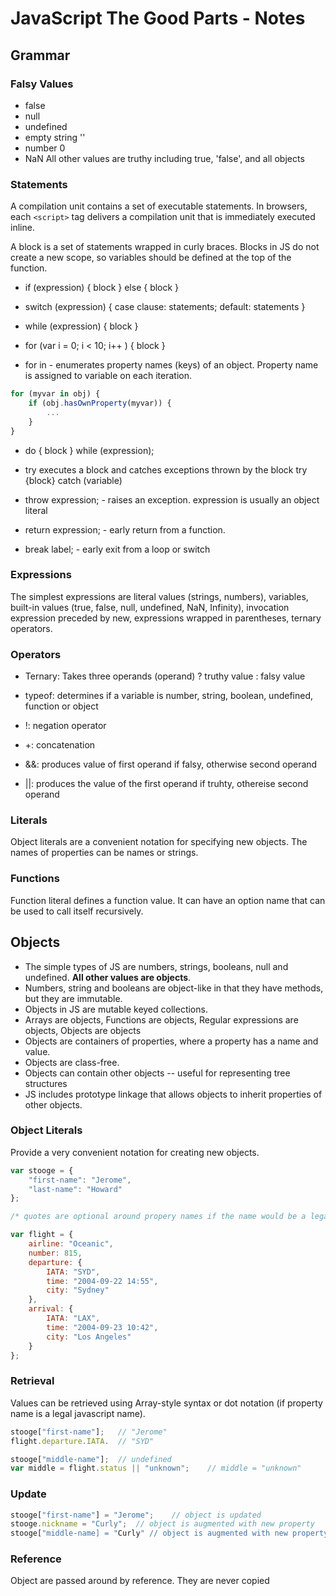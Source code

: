 # JavaScript The Good Parts - Notes

## Grammar

### Falsy Values
* false
* null
* undefined
* empty string ''
* number 0
* NaN
All other values are truthy including true, 'false', and all objects

### Statements
A compilation unit contains a set of executable statements.  In browsers, each `<script>` tag delivers a compilation unit that is immediately executed inline.

A block is a set of statements wrapped in curly braces.  Blocks in JS do not create a new scope, so variables should be defined at the top of the function.

* if (expression) { block } else { block }

* switch (expression) { case clause: statements; default: statements }

* while (expression) { block }

* for (var i = 0; i < 10; i++ ) { block }

* for in - enumerates property names (keys) of an object.  Property name is assigned to variable on each iteration.

```javascript
for (myvar in obj) {
	if (obj.hasOwnProperty(myvar)) {
		...
	}
}
```

* do { block } while (expression);

* try executes a block and catches exceptions thrown by the block
try {block} catch (variable)

* throw expression; - raises an exception.  expression is usually an object literal

* return expression; - early return from a function.

* break label; - early exit from a loop or switch


### Expressions

The simplest expressions are literal values (strings, numbers), variables, built-in values (true, false, null, undefined, NaN, Infinity), invocation expression preceded by new, expressions wrapped in parentheses, ternary operators.

### Operators
* Ternary: Takes three operands (operand) ? truthy value : falsy value

* typeof: determines if a variable is number, string, boolean, undefined, function or object

* !: negation operator

* +: concatenation

* &&: produces value of first operand if falsy, otherwise second operand

* ||: produces the value of the first operand if truhty, othereise second operand


### Literals
Object literals are a convenient notation for specifying new objects.  The names of properties can be names or strings.

### Functions
Function literal defines a function value.  It can have an option name that can be used to call itself recursively.


## Objects
* The simple types of JS are numbers, strings, booleans, null and undefined.  **All other values are objects**.
* Numbers, string and booleans are object-like in that they have methods, but they are immutable.
* Objects in JS are mutable keyed collections.
* Arrays are objects, Functions are objects, Regular expressions are objects, Objects are objects
* Objects are containers of properties, where a property has a name and value.
* Objects are class-free.
* Objects can contain other objects -- useful for representing tree structures
* JS includes prototype linkage that allows objects to inherit properties of other objects.

### Object Literals
Provide a very convenient notation for creating new objects.

```javascript
var stooge = {
	"first-name": "Jerome",
	"last-name": "Howard"
};

/* quotes are optional around propery names if the name would be a legal variable name */

var flight = {
	airline: "Oceanic",
	number: 815,
	departure: {
		IATA: "SYD",
		time: "2004-09-22 14:55",
		city: "Sydney"
	},
	arrival: {
		IATA: "LAX",
		time: "2004-09-23 10:42",
		city: "Los Angeles"
	}
};
```

### Retrieval
Values can be retrieved using Array-style syntax or dot notation (if property name is a legal javascript name).

```javascript
stooge["first-name"];	// "Jerome"
flight.departure.IATA.	// "SYD"

stooge["middle-name"];	// undefined
var middle = flight.status || "unknown";	// middle = "unknown"
```

### Update
```javascript
stooge["first-name"] = "Jerome";	// object is updated
stooge.nickname = "Curly";	// object is augmented with new property
stooge["middle-name] = "Curly" // object is augmented with new property
```

### Reference
Object are passed around by reference.  They are never copied



